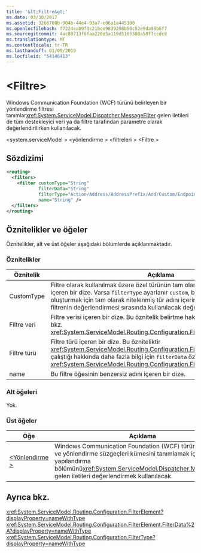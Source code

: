 ```yaml
---
title: '&lt;Filtre&gt;'
ms.date: 03/30/2017
ms.assetid: 3266700b-904b-44e4-93a7-e06a1a445100
ms.openlocfilehash: f7224eab9f3c21bce9839298b50c52e9da08b6f7
ms.sourcegitcommit: 4ac80713f6faa220e5a119d5165308a58f7ccdc8
ms.translationtype: MT
ms.contentlocale: tr-TR
ms.lasthandoff: 01/09/2019
ms.locfileid: "54146413"
---
```

# <a name="ltfiltergt"></a>&lt;Filtre&gt;

Windows Communication Foundation (WCF) türünü belirleyen bir yönlendirme filtresi tanımlar<xref:System.ServiceModel.Dispatcher.MessageFilter> gelen iletileri de tüm destekleyici veri ya da filtre tarafından parametre olarak değerlendirilirken kullanılacak.

\<system.serviceModel > \<yönlendirme > \<filtreleri > \<Filtre >
  
## <a name="syntax"></a>Sözdizimi  
  
```xml  
<routing>
  <filters>
    <filter customType="String"
            filterData="String"
            filterType="Action/Address/AddressPrefix/And/Custom/Endpoint/MatchAll/XPath"
            name="String" />
  </filters>
</routing>
```  
  
## <a name="attributes-and-elements"></a>Öznitelikler ve öğeler

Öznitelikler, alt ve üst öğeler aşağıdaki bölümlerde açıklanmaktadır.

### <a name="attributes"></a>Öznitelikler

| Öznitelik  | Açıklama |
| ---------- | ----------- |
| CustomType | Filtre olarak kullanılmak üzere özel türünün tam olarak nitelenmiş tür adını içeren bir dize. Varsa `filterType` ayarlanır `custom`, bu öznitelik sınıfı oluşturmak için tam olarak nitelenmiş tür adını içerir.  `filterData` Özel tür filtrenin değerlendirmesi sırasında kullanılacak değerler de içerebilir. |
| Filtre veri | Filtre verisi içeren bir dize. Bu öznitelik belirtme hakkında daha fazla bilgi için bkz. <xref:System.ServiceModel.Routing.Configuration.FilterElement.FilterData%2A>. |
| Filtre türü | Filtre türü içeren bir dize. Bu özniteliktir <xref:System.ServiceModel.Routing.Configuration.FilterType> türü.  Bu ile nasıl çalıştığı hakkında daha fazla bilgi için `filterData` özniteliği için bkz: <xref:System.ServiceModel.Routing.Configuration.FilterElement.FilterData%2A>. |
| name       | Bu filtre öğesinin benzersiz adını içeren bir dize. |

### <a name="child-elements"></a>Alt öğeleri

Yok.

### <a name="parent-elements"></a>Üst öğeler

| Öğe | Açıklama |
| ------- | ----------- |
| [\<Yönlendirme >](../../../../../docs/framework/configure-apps/file-schema/wcf/routing.md) | Windows Communication Foundation (WCF) türünü belirleyen ve yönlendirme süzgeçleri kümesini tanımlamak için bir yapılandırma bölümünü<xref:System.ServiceModel.Dispatcher.MessageFilter> gelen iletileri değerlendirmek kullanılacak. |

## <a name="see-also"></a>Ayrıca bkz.

<xref:System.ServiceModel.Routing.Configuration.FilterElement?displayProperty=nameWithType>    
<xref:System.ServiceModel.Routing.Configuration.FilterElement.FilterData%2A?displayProperty=nameWithType>   
<xref:System.ServiceModel.Routing.Configuration.FilterType?displayProperty=nameWithType>   
